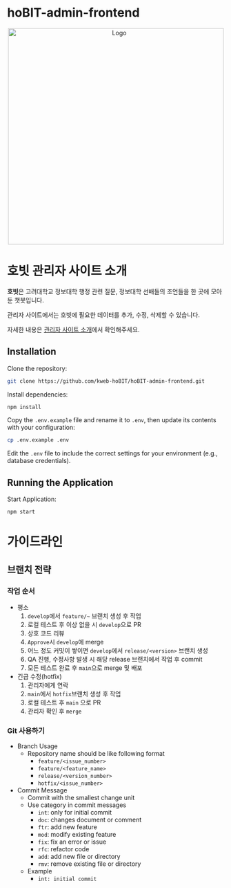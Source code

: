# hoBIT-admin-frontend

<p align="center">
<img alt="Logo" src="https://user-images.githubusercontent.com/43535460/213188549-5b7cda33-7a77-4ad6-8e6e-8ab44dc24b7d.png" width="500px"/>
</p>

# 호빗 관리자 사이트 소개

**호빗**은 고려대학교 정보대학 행정 관련 질문, 정보대학 선배들의 조언들을 한 곳에 모아둔 챗봇입니다.

관리자 사이트에서는 호빗에 필요한 데이터를 추가, 수정, 삭제할 수 있습니다. 

자세한 내용은 [관리자 사이트 소개](https://magnificent-screw-658.notion.site/1a5d8b1360b88022adb8e0efaf538eed?pvs=4)에서 확인해주세요.

## Installation

Clone the repository:

```bash
git clone https://github.com/kweb-hoBIT/hoBIT-admin-frontend.git
```

Install dependencies:

```bash
npm install
```

Copy the `.env.example` file and rename it to `.env`, then update its contents with your configuration:

```bash
cp .env.example .env
```

Edit the `.env` file to include the correct settings for your environment (e.g., database credentials).

## Running the Application

Start Application:

```bash
npm start
```
# 가이드라인

## 브랜치 전략

### 작업 순서

- 평소
    1. `develop`에서 `feature/~` 브랜치 생성 후 작업
    2. 로컬 테스트 후 이상 없을 시 `develop`으로 PR
    3. 상호 코드 리뷰
    4. `Approve`시 `develop`에 merge
    5. 어느 정도 커밋이 쌓이면 `develop`에서 `release/<version>` 브랜치 생성
    6. QA 진행, 수정사항 발생 시 해당 release 브랜치에서 작업 후 commit
    7. 모든 테스트 완료 후 `main`으로 merge 및 배포
- 긴급 수정(hotfix)
    1. 관리자에게 연락
    2. `main`에서 `hotfix`브랜치 생성 후 작업
    3. 로컬 테스트 후 `main` 으로 PR
    4. 관리자 확인 후 `merge`

### Git 사용하기

- Branch Usage
    - Repository name should be like following format
        - `feature/<issue_number>`
        - `feature/<feature_name>`
        - `release/<version_number>`
        - `hotfix/<issue_number>`
- Commit Message
    - Commit with the smallest change unit
    - Use category in commit messages
        - `int`: only for initial commit
        - `doc`: changes document or comment
        - `ftr`: add new feature
        - `mod`: modify existing feature
        - `fix`: fix an error or issue
        - `rfc`: refactor code
        - `add`: add new file or directory
        - `rmv`: remove existing file or directory
    - Example
        - `int: initial commit`
